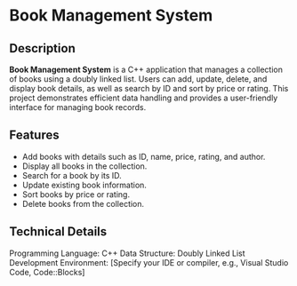 # Book Management System

## Description
**Book Management System** is a C++ application that manages a collection of books using a doubly linked list. Users can add, update, delete, and display book details, as well as search by ID and sort by price or rating. This project demonstrates efficient data handling and provides a user-friendly interface for managing book records.

## Features
- Add books with details such as ID, name, price, rating, and author.
- Display all books in the collection.
- Search for a book by its ID.
- Update existing book information.
- Sort books by price or rating.
- Delete books from the collection.

## Technical Details
Programming Language: C++
Data Structure: Doubly Linked List
Development Environment: [Specify your IDE or compiler, e.g., Visual Studio Code, Code::Blocks]
